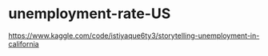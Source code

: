 # unemployment-rate-US

https://www.kaggle.com/code/istiyaque6ty3/storytelling-unemployment-in-california